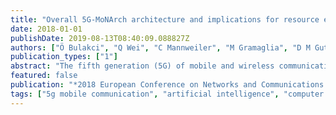 ```yaml
---
title: "Overall 5G-MoNArch architecture and implications for resource elasticity"
date: 2018-01-01
publishDate: 2019-08-13T08:40:09.088827Z
authors: ["Ö Bulakci", "Q Wei", "C Mannweiler", "M Gramaglia", "D M Gutierrez-Estevez", "M Shariat", "P Arnold", "N Di Pietro", "G Dandachi", "D Tsolkas"]
publication_types: ["1"]
abstract: "The fifth generation (5G) of mobile and wireless communications networks aims at addressing a diverse set of use cases, services, and applications with a particular focus on enabling new business cases via network slicing. The development of 5G has thus advanced quickly with research projects and standardization efforts resulting in the 5G baseline architecture. Nevertheless, for the realization of native end-to-end (E2E) network slicing, further features and optimizations shall still be introduced. In this paper, essential building blocks and design principles of the 5G architecture will be discussed capitalizing on the innovations that are being developed in the 5G-MoNArch project. Furthermore, building on the concept of resource elasticity introduced by 5G-MoNArch and briefly re-summarized in this paper, an elasticity functional architecture is presented where the architectural implications required for each of the three dimensions of elasticity are described, namely computational, orchestration-driven, and slice-aware elasticity."
featured: false
publication: "*2018 European Conference on Networks and Communications (EuCNC),*"
tags: ["5g mobile communication", "artificial intelligence", "computer architecture", "elasticity", "resource management", ""]
---
```



